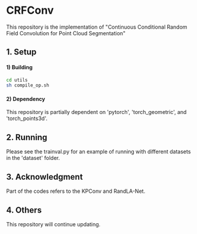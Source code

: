 # CRFConv 
This repository is the implementation of "Continuous Conditional Random Field Convolution for Point Cloud Segmentation"

## 1. Setup

#### 1) Building
```bash
cd utils
sh compile_op.sh
```
#### 2) Dependency
This repository is partially dependent on 'pytorch', 'torch_geometric', and 'torch_points3d'.

## 2. Running
Please see the trainval.py for an example of running with different datasets in the 'dataset' folder.

## 3. Acknowledgment
Part of the codes refers to the KPConv and RandLA-Net.

## 4. Others
This repository will continue updating.  
